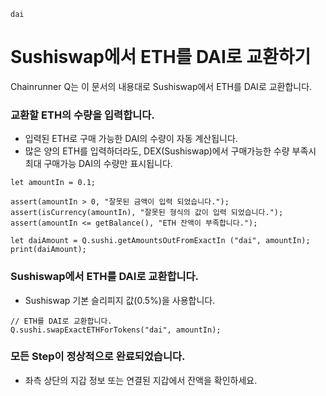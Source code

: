```meta-Currency
dai
```

# Sushiswap에서 ETH를 DAI로 교환하기

Chainrunner Q는 이 문서의 내용대로 Sushiswap에서 ETH를 DAI로 교환합니다.

### 교환할 ETH의 수량을 입력합니다.

- 입력된 ETH로 구매 가능한 DAI의 수량이 자동 계산됩니다.
- 많은 양의 ETH를 입력하더라도, DEX(Sushiswap)에서 구매가능한 수량 부족시 최대 구매가능 DAI의 수량만 표시됩니다.

```input-Dynamic ETH
let amountIn = 0.1;
```

```input-Verify
assert(amountIn > 0, "잘못된 금액이 입력 되었습니다.");
assert(isCurrency(amountIn), "잘못된 형식의 값이 입력 되었습니다.");
assert(amountIn <= getBalance(), "ETH 잔액이 부족합니다.");
```

```output-Dynamic DAI
let daiAmount = Q.sushi.getAmountsOutFromExactIn ("dai", amountIn);
print(daiAmount);
```

### Sushiswap에서 ETH를 DAI로 교환합니다.

- Sushiswap 기본 슬리피지 값(0.5%)을 사용합니다.

```taster
// ETH를 DAI로 교환합니다.
Q.sushi.swapExactETHForTokens("dai", amountIn);
```

### 모든 Step이 정상적으로 완료되었습니다.

- 좌측 상단의 지갑 정보 또는 연결된 지갑에서 잔액을 확인하세요.
